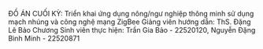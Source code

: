 ĐỒ ÁN CUỐI KỲ: Triển khai ứng dụng nông/ngư nghiệp thông minh sử dụng mạch nhúng và công nghệ mạng ZigBee
Giảng viên hướng dẫn: ThS. Đặng Lê Bảo Chương
Sinh viên thực hiện: Trần Gia Bảo - 22520120, Nguyễn Đặng Bình Minh - 22520871

